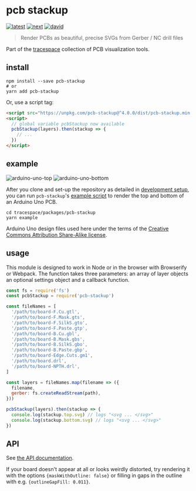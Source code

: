 # pcb stackup

[![latest][pcb-stackup-latest-badge]][npm]
[![next][pcb-stackup-next-badge]][npm-next]
[![david][pcb-stackup-david-badge]][david]

> Render PCBs as beautiful, precise SVGs from Gerber / NC drill files

Part of the [tracespace][] collection of PCB visualization tools.

[tracespace]: https://github.com/tracespace/tracespace
[npm]: https://www.npmjs.com/package/pcb-stackup
[npm-next]: https://www.npmjs.com/package/pcb-stackup/v/next
[david]: https://david-dm.org/tracespace/tracespace?path=packages/pcb-stackup
[pcb-stackup-latest-badge]: https://flat.badgen.net/npm/v/pcb-stackup
[pcb-stackup-next-badge]: https://flat.badgen.net/npm/v/pcb-stackup/next
[pcb-stackup-david-badge]: https://flat.badgen.net/david/dep/tracespace/tracespace/packages/pcb-stackup

## install

```shell
npm install --save pcb-stackup
# or
yarn add pcb-stackup
```

Or, use a script tag:

```html
<script src="https://unpkg.com/pcb-stackup@^4.0.0/dist/pcb-stackup.min.js"></script>
<script>
  // global variable pcbStackup now available
  pcbStackup(layers).then(stackup => {
    // ...
  })
</script>
```

## example

![arduino-uno-top](https://unpkg.com/pcb-stackup@next/example/arduino-uno-top.svg)
![arduino-uno-bottom](https://unpkg.com/pcb-stackup@next/example/arduino-uno-bottom.svg)

After you clone and set-up the repository as detailed in [development setup](../..#development-setup), you can run `pcb-stackup`'s [example script](./example/index.js) to render the top and bottom of an Arduino Uno PCB.

```shell
cd tracespace/packages/pcb-stackup
yarn example
```

Arduino Uno design files used here under the terms of the [Creative Commons Attribution Share-Alike license](https://www.arduino.cc/en/Main/FAQ).

## usage

This module is designed to work in Node or in the browser with Browserify or
Webpack. The function takes three parameters: an array of layer objects an
optional settings object and a callback function.

```javascript
const fs = require('fs')
const pcbStackup = require('pcb-stackup')

const fileNames = [
  '/path/to/board-F.Cu.gtl',
  '/path/to/board-F.Mask.gts',
  '/path/to/board-F.SilkS.gto',
  '/path/to/board-F.Paste.gtp',
  '/path/to/board-B.Cu.gbl',
  '/path/to/board-B.Mask.gbs',
  '/path/to/board-B.SilkS.gbo',
  '/path/to/board-B.Paste.gbp',
  '/path/to/board-Edge.Cuts.gm1',
  '/path/to/board.drl',
  '/path/to/board-NPTH.drl',
]

const layers = fileNames.map(filename => ({
  filename,
  gerber: fs.createReadStream(path),
}))

pcbStackup(layers).then(stackup => {
  console.log(stackup.top.svg) // logs "<svg ... </svg>"
  console.log(stackup.bottom.svg) // logs "<svg ... </svg>"
})
```

## API

See [the API documentation](./API.md).

If your board doesn't appear at all or looks weirdly distorted, try rendering it
with the options `{maskWithOutline: false}` or filling in gaps in the outline
with e.g. `{outlineGapFill: 0.011}`.
